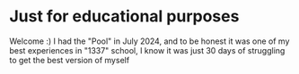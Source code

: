 # Just for educational purposes
Welcome :)
I had the "Pool" in July 2024, and to be honest it was one of my best experiences in "1337" school, I know it was just 30 days of struggling to get the best version of myself 
